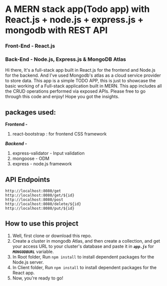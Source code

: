 
  

# A MERN stack app(Todo app) with React.js + node.js + express.js + mongodb with REST API

  


###  Front-End - React.js

###  Back-End - Node.js, Express.js & MongoDB Atlas

Hi there,  It's a full-stack app built in React.js for the frontend and Node.js for the backend. And I've used Mongodb's atlas as a cloud service provider to store data. This app is a simple TODO APP, this is just to showcase the basic working of a Full-stack application built in MERN. This app includes all the CRUD operations performed via exposed APIs. Please free to go through this code and enjoy! Hope you got the insights.

  ## packages used:
**Frontend -** 
 1. react-bootstrap : for frontend CSS framework

***Backend -*** 
 1. express-validator - Input validation
 2. mongoose - ODM
 3. express - node.js framework

## API Endpoints

    http://localhost:8080/get
    http://localhost:8080/get/${id}
    http://localhost:8080/post
    http://localhost:8080/delete/${id}
    http://localhost:8080/put/${id}
 


## How to use this project

1. Well, first clone or download this repo.
2. Create a cluster in mongodb Atlas, and then create a collection, and get your access URL to your cluster's database and paste it in ***`app.js`*** for ***`MONGODBURL`*** variable.
3. In Root folder, Run `npm install` to install dependent packages for the Node.js server.
4. In Client folder, Run `npm install` to install dependent packages for the React app.
6. Now, you're ready to go!